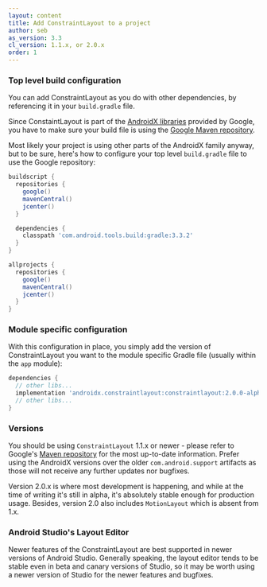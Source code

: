 ```yaml
---
layout: content
title: Add ConstraintLayout to a project
author: seb
as_version: 3.3
cl_version: 1.1.x, or 2.0.x
order: 1
---
```


### Top level build configuration
You can add ConstraintLayout as you do with other dependencies, by referencing it in your `build.gradle` file.

Since ConstaintLayout is part of the [AndroidX libraries](https://developer.android.com/jetpack/androidx) provided by Google, you have to make sure your build file is using the [Google Maven repository](https://developer.android.com/studio/build/dependencies.html#google-maven).

Most likely your project is using other parts of the AndroidX family anyway, but to be sure, here's how to configure your top level `build.gradle` file to use the Google repository:

```gradle
buildscript {
  repositories {
    google()
    mavenCentral()
    jcenter()
  }

  dependencies {
    classpath 'com.android.tools.build:gradle:3.3.2'
  }
}

allprojects {
  repositories {
    google()
    mavenCentral()
    jcenter()
  }
}
```

### Module specific configuration
With this configuration in place, you simply add the version of ConstraintLayout you want to the module specific Gradle file (usually within the `app` module):

```gradle
dependencies {
  // other libs...
  implementation 'androidx.constraintlayout:constraintlayout:2.0.0-alpha4'
  // other libs...
}
```

### Versions
You should be using `ConstraintLayout` 1.1.x or newer - please refer to Google's [Maven repository](https://dl.google.com/dl/android/maven2/androidx/constraintlayout/group-index.xml) for the most up-to-date information. Prefer using the AndroidX versions over the older `com.android.support` artifacts as those will not receive any further updates nor bugfixes.

Version 2.0.x is where most development is happening, and while at the time of writing it's still in alpha, it's absolutely stable enough for production usage. Besides, version 2.0 also includes `MotionLayout` which is absent from 1.x.

### Android Studio's Layout Editor
Newer features of the ConstraintLayout are best supported in newer versions of Android Studio. Generally speaking, the layout editor tends to be stable even in beta and canary versions of Studio, so it may be worth using a newer version of Studio for the newer features and bugfixes.
